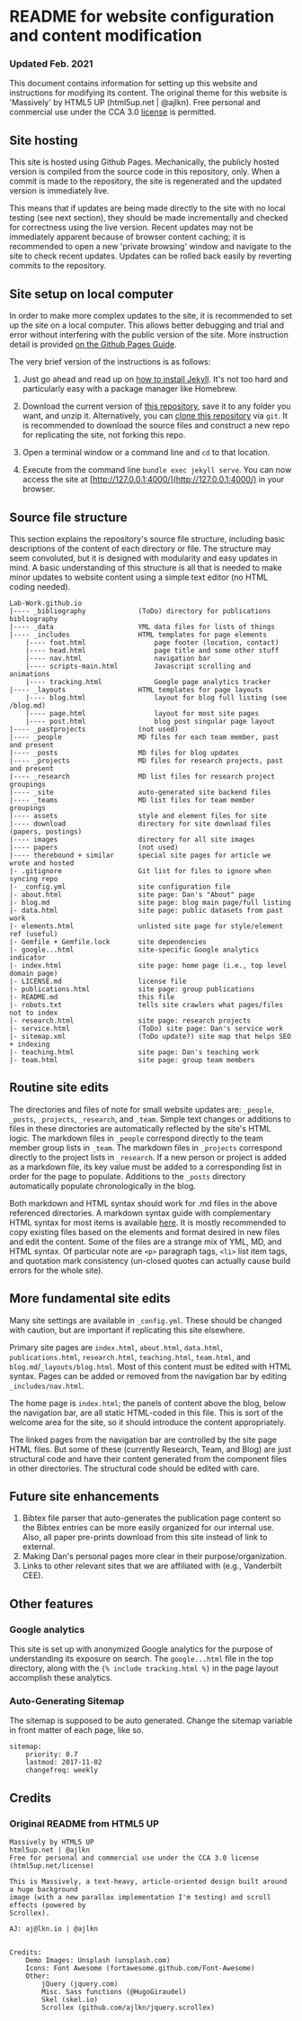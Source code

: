 # README for website configuration and content modification
### Updated Feb. 2021

This document contains information for setting up this website and instructions for modifying its content. The original theme for this website is 'Massively' by HTML5 UP (html5up.net | @ajlkn). Free personal and commercial use under the CCA 3.0 [license](https://html5up.net/license) is permitted.

## Site hosting
This site is hosted using Github Pages. Mechanically, the publicly hosted version is compiled from the source code in this repository, only. When a commit is made to the repository, the site is regenerated and the updated version is immediately live.

This means that if updates are being made directly to the site with no local testing (see next section), they should be made incrementally and checked for correctness using the live version. Recent updates may not be immediately apparent because of browser content caching; it is recommended to open a new 'private browsing' window and navigate to the site to check recent updates. Updates can be rolled back easily by reverting commits to the repository.

## Site setup on local computer
In order to make more complex updates to the site, it is recommended to set up the site on a local computer. This allows better debugging and trial and error without interfering with the public version of the site. More instruction detail is provided [on the Github Pages Guide](https://docs.github.com/en/github/working-with-github-pages/testing-your-github-pages-site-locally-with-jekyll).

The very brief version of the instructions is as follows:
1) Just go ahead and read up on [how to install Jekyll](https://jekyllrb.com/). It's not too hard and particularly easy with a package manager like Homebrew.

2) Download the current version of [this repository](https://github.com/Lab-Work/Lab-Work.github.io/archive/master.zip), save it to any folder you want, and unzip it. Alternatively, you can [clone this repository](https://github.com/Lab-Work/Lab-Work.github.io.git) via ```git```. It is recommended to download the source files and construct a new repo for replicating the site, not forking this repo.

3) Open a terminal window or a command line and ```cd``` to that location.

4) Execute from the command line ```bundle exec jekyll serve```. You can now access the site at [http://127.0.0.1:4000/](http://127.0.0.1:4000/) in your browser.

## Source file structure
This section explains the repository's source file structure, including basic descriptions of the content of each directory or file. The structure may seem convoluted, but it is designed with modularity and easy updates in mind. A basic understanding of this structure is all that is needed to make minor updates to website content using a simple text editor (no HTML coding needed).

	Lab-Work.github.io
	|---- _bibliography				(ToDo) directory for publications bibliography
	|---- _data						YML data files for lists of things
	|---- _includes					HTML templates for page elements
		|---- foot.html					page footer (location, contact)
		|---- head.html					page title and some other stuff
		|---- nav.html					navigation bar
		|---- scripts-main.html			Javascript scrolling and animations
		|---- tracking.html				Google page analytics tracker
	|---- _layouts					HTML templates for page layouts
	    |---- blog.html					layout for blog full listing (see /blog.md)
		|---- page.html					layout for most site pages
		|---- post.html					blog post singular page layout
	|---- _pastprojects				(not used)
	|---- _people					MD files for each team member, past and present
	|---- _posts					MD files for blog updates
	|---- _projects					MD files for research projects, past and present
	|---- _research					MD list files for research project groupings
	|---- _site						auto-generated site backend files
	|---- _teams					MD list files for team member groupings
	|---- assets					style and element files for site
	|---- download					directory for site download files (papers, postings)
	|---- images					directory for all site images
	|---- papers					(not used)
	|---- therebound + similar		special site pages for article we wrote and hosted
	|- .gitignore					Git list for files to ignore when syncing repo
	|- _config.yml					site configuration file
	|- about.html					site page: Dan's "About" page
	|- blog.md						site page: blog main page/full listing
	|- data.html					site page: public datasets from past work
	|- elements.html				unlisted site page for style/element ref (useful)
	|- Gemfile + Gemfile.lock		site dependencies
	|- google...html				site-specific Google analytics indicator
	|- index.html					site page: home page (i.e., top level domain page)
	|- LICENSE.md					license file
	|- publications.html			site page: group publications
	|- README.md					this file
	|- robots.txt					tells site crawlers what pages/files not to index
	|- research.html				site page: research projects
	|- service.html					(ToDo) site page: Dan's service work
	|- sitemap.xml					(ToDo update?) site map that helps SEO + indexing
	|- teaching.html				site page: Dan's teaching work
	|- team.html					site page: group team members


## Routine site edits

The directories and files of note for small website updates are: `_people`, `_posts`, `_projects`, `_research`, and `_team`. Simple text changes or additions to files in these directories are automatically reflected by the site's HTML logic. The markdown files in `_people` correspond directly to the team member group lists in `_team`. The markdown files in `_projects` correspond directly to the project lists in `_research`. If a new person or project is added as a markdown file, its key value must be added to a corresponding list in order for the page to populate. Additions to the `_posts` directory automatically populate chronologically in the blog.

Both markdown and HTML syntax should work for .md files in the above referenced directories. A markdown syntax guide with complementary HTML syntax for most items is available [here](https://www.markdownguide.org/basic-syntax/). It is mostly recommended to copy existing files based on the elements and format desired in new files and edit the content. Some of the files are a strange mix of YML, MD, and HTML syntax. Of particular note are `<p>` paragraph tags, `<li>` list item tags, and quotation mark consistency (un-closed quotes can actually cause build errors for the whole site).


## More fundamental site edits

Many site settings are available in `_config.yml`. These should be changed with caution, but are important if replicating this site elsewhere.

Primary site pages are `index.html`, `about.html`, `data.html`, `publications.html`, `research.html`, `teaching.html`, `team.html`, and `blog.md`/`_layouts/blog.html`. Most of this content must be edited with HTML syntax. Pages can be added or removed from the navigation bar by editing `_includes/nav.html`.

The home page is `index.html`; the panels of content above the blog, below the navigation bar, are all static HTML-coded in this file. This is sort of the welcome area for the site, so it should introduce the content appropriately.

The linked pages from the navigation bar are controlled by the site page HTML files. But some of these (currently Research, Team, and Blog) are just structural code and have their content generated from the component files in other directories. The structural code should be edited with care.


## Future site enhancements

1. Bibtex file parser that auto-generates the publication page content so the Bibtex entries can be more easily organized for our internal use. Also, all paper pre-prints download from this site instead of link to external.
2. Making Dan's personal pages more clear in their purpose/organization.
3. Links to other relevant sites that we are affiliated with (e.g., Vanderbilt CEE).



## Other features

### Google analytics
This site is set up with anonymized Google analytics for the purpose of understanding its exposure on search. The `google...html` file in the top directory, along with the `{% include tracking.html %}` in the page layout accomplish these analytics.

### Auto-Generating Sitemap
The sitemap is supposed to be auto generated. Change the sitemap variable in front matter of each page, like so.
```
sitemap:
    priority: 0.7
    lastmod: 2017-11-02
    changefreq: weekly
```

## Credits
### Original README from HTML5 UP
```
Massively by HTML5 UP
html5up.net | @ajlkn
Free for personal and commercial use under the CCA 3.0 license (html5up.net/license)

This is Massively, a text-heavy, article-oriented design built around a huge background
image (with a new parallax implementation I'm testing) and scroll effects (powered by
Scrollex).

AJ: aj@lkn.io | @ajlkn


Credits:
	Demo Images: Unsplash (unsplash.com)
	Icons: Font Awesome (fortawesome.github.com/Font-Awesome)
	Other:
		jQuery (jquery.com)
		Misc. Sass functions (@HugoGiraudel)
		Skel (skel.io)
		Scrollex (github.com/ajlkn/jquery.scrollex)
```

